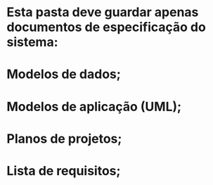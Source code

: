 # Esta pasta deve guardar apenas documentos de especificação do sistema:
# Modelos de dados;
# Modelos de aplicação (UML);
# Planos de projetos;
# Lista de requisitos;